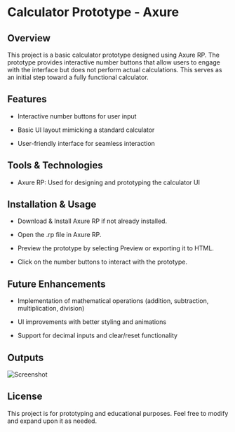 # Calculator Prototype - Axure

## Overview

This project is a basic calculator prototype designed using Axure RP. The prototype provides interactive number buttons that allow users to engage with the interface but does not perform actual calculations. This serves as an initial step toward a fully functional calculator.

## Features

- Interactive number buttons for user input

- Basic UI layout mimicking a standard calculator

- User-friendly interface for seamless interaction

## Tools & Technologies

- Axure RP: Used for designing and prototyping the calculator UI

## Installation & Usage

- Download & Install Axure RP if not already installed.

- Open the .rp file in Axure RP.

- Preview the prototype by selecting Preview or exporting it to HTML.

- Click on the number buttons to interact with the prototype.

## Future Enhancements

- Implementation of mathematical operations (addition, subtraction, multiplication, division)

- UI improvements with better styling and animations

- Support for decimal inputs and clear/reset functionality
## Outputs
![Screenshot](https://github.com/user-attachments/assets/2e4d3d52-1484-47bf-9140-4064adab9c9d)


## License

This project is for prototyping and educational purposes. Feel free to modify and expand upon it as needed.


